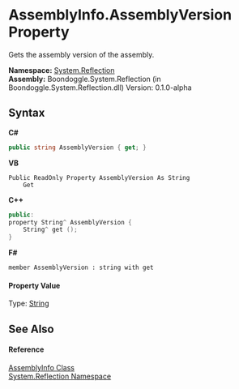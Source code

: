 # AssemblyInfo.AssemblyVersion Property 
 

Gets the assembly version of the assembly.

**Namespace:**&nbsp;<a href="3ab486cc-fe31-1c1d-2711-62118c2afbf2.md">System.Reflection</a><br />**Assembly:**&nbsp;Boondoggle.System.Reflection (in Boondoggle.System.Reflection.dll) Version: 0.1.0-alpha

## Syntax

**C#**<br />
``` C#
public string AssemblyVersion { get; }
```

**VB**<br />
``` VB
Public ReadOnly Property AssemblyVersion As String
	Get
```

**C++**<br />
``` C++
public:
property String^ AssemblyVersion {
	String^ get ();
}
```

**F#**<br />
``` F#
member AssemblyVersion : string with get

```


#### Property Value
Type: <a href="http://msdn2.microsoft.com/en-us/library/s1wwdcbf" target="_blank">String</a>

## See Also


#### Reference
<a href="750e21a9-0b7e-19b9-3849-1f20456e82e0.md">AssemblyInfo Class</a><br /><a href="3ab486cc-fe31-1c1d-2711-62118c2afbf2.md">System.Reflection Namespace</a><br />